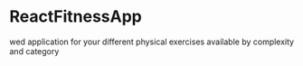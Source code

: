 # ReactFitnessApp
wed application for your different physical exercises available by complexity and category 
